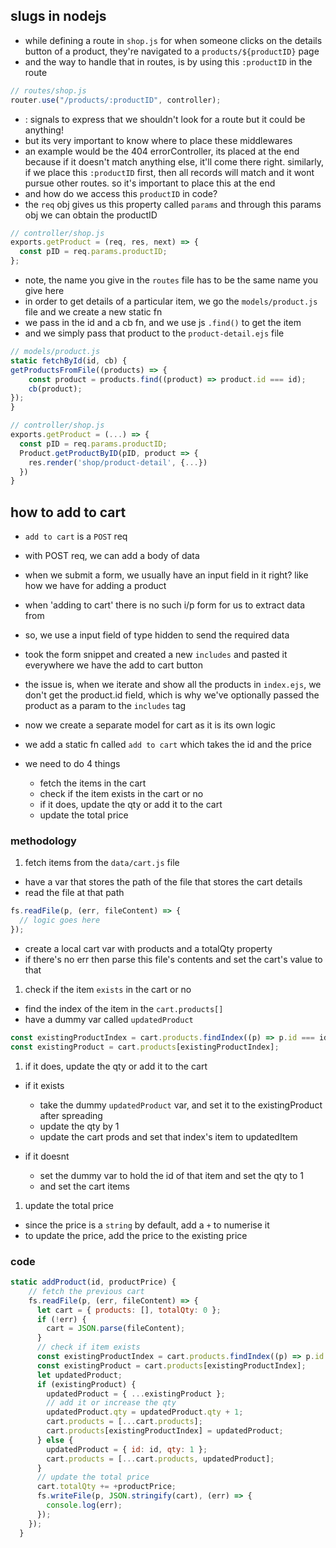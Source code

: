 ## slugs in nodejs

- while defining a route in `shop.js` for when someone clicks on the details button of a product, they're navigated to a `products/${productID}` page
- and the way to handle that in routes, is by using this `:productID` in the route

```js
// routes/shop.js
router.use("/products/:productID", controller);
```

- : signals to express that we shouldn't look for a route but it could be anything!
- but its very important to know where to place these middlewares
- an example would be the 404 errorController, its placed at the end because if it doesn't match anything else, it'll come there right. similarly, if we place this `:productID` first, then all records will match and it wont pursue other routes. so it's important to place this at the end
- and how do we access this `productID` in code?
- the `req` obj gives us this property called `params` and through this params obj we can obtain the productID

```js
// controller/shop.js
exports.getProduct = (req, res, next) => {
  const pID = req.params.productID;
};
```

- note, the name you give in the `routes` file has to be the same name you give here
- in order to get details of a particular item, we go the `models/product.js` file and we create a new static fn
- we pass in the id and a cb fn, and we use js `.find()` to get the item
- and we simply pass that product to the `product-detail.ejs` file

```js
// models/product.js
static fetchById(id, cb) {
getProductsFromFile((products) => {
    const product = products.find((product) => product.id === id);
    cb(product);
});
}

// controller/shop.js
exports.getProduct = (...) => {
  const pID = req.params.productID;
  Product.getProductByID(pID, product => {
    res.render('shop/product-detail', {...})
  })
}
```

## how to add to cart

- `add to cart` is a `POST` req
- with POST req, we can add a body of data
- when we submit a form, we usually have an input field in it right? like how we have for adding a product
- when 'adding to cart' there is no such i/p form for us to extract data from
- so, we use a input field of type hidden to send the required data
- took the form snippet and created a new `includes` and pasted it everywhere we have the add to cart button
- the issue is, when we iterate and show all the products in `index.ejs`, we don't get the product.id field, which is why we've optionally passed the product as a param to the `includes` tag
- now we create a separate model for cart as it is its own logic
- we add a static fn called `add to cart` which takes the id and the price
- we need to do 4 things

  - fetch the items in the cart
  - check if the item exists in the cart or no
  - if it does, update the qty or add it to the cart
  - update the total price

### methodology

1. fetch items from the `data/cart.js` file

- have a var that stores the path of the file that stores the cart details
- read the file at that path

```js
fs.readFile(p, (err, fileContent) => {
  // logic goes here
});
```

- create a local cart var with products and a totalQty property
- if there's no err then parse this file's contents and set the cart's value to that

1. check if the item `exists` in the cart or no

- find the index of the item in the `cart.products[]`
- have a dummy var called `updatedProduct`

```js
const existingProductIndex = cart.products.findIndex((p) => p.id === id);
const existingProduct = cart.products[existingProductIndex];
```

1. if it does, update the qty or add it to the cart

- if it exists

  - take the dummy `updatedProduct` var, and set it to the existingProduct after spreading
  - update the qty by 1
  - update the cart prods and set that index's item to updatedItem

- if it doesnt

  - set the dummy var to hold the id of that item and set the qty to 1
  - and set the cart items

1. update the total price

- since the price is a `string` by default, add a `+` to numerise it
- to update the price, add the price to the existing price

### code

```js
static addProduct(id, productPrice) {
    // fetch the previous cart
    fs.readFile(p, (err, fileContent) => {
      let cart = { products: [], totalQty: 0 };
      if (!err) {
        cart = JSON.parse(fileContent);
      }
      // check if item exists
      const existingProductIndex = cart.products.findIndex((p) => p.id === id);
      const existingProduct = cart.products[existingProductIndex];
      let updatedProduct;
      if (existingProduct) {
        updatedProduct = { ...existingProduct };
        // add it or increase the qty
        updatedProduct.qty = updatedProduct.qty + 1;
        cart.products = [...cart.products];
        cart.products[existingProductIndex] = updatedProduct;
      } else {
        updatedProduct = { id: id, qty: 1 };
        cart.products = [...cart.products, updatedProduct];
      }
      // update the total price
      cart.totalQty += +productPrice;
      fs.writeFile(p, JSON.stringify(cart), (err) => {
        console.log(err);
      });
    });
  }
```
